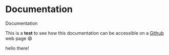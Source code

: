 # Documentation
Documentation

This is a **test** to see how this documentation can be accessible 
on a [Github](https://github.com) web page :smile:

hello there!